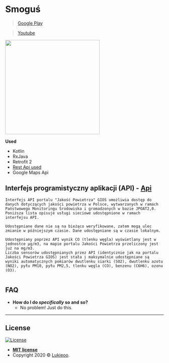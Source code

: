  
 

# Smoguś

>  <a href="https://play.google.com/store/apps/details?id=com.anioncode.smogu&gl=PL">Google Play<a/>
 

>  <a href="https://youtu.be/3D22nh299XI">Youtube<a/>
 
<img src="http://anioncode.pl/assets/rect4.png" height="300">

**Used**

- Kotlin
- RxJava
- Retrofit 2
- <a href="https://powietrze.gios.gov.pl/pjp/content/api">Rest Api used</a>
- Google Maps Api

 
 
## Interfejs programistyczny aplikacji (API) - <a href="https://powietrze.gios.gov.pl">Api</a>

```
Interfejs API portalu "Jakość Powietrza" GIOŚ umożliwia dostęp do danych dotyczących jakości powietrza w Polsce, wytwarzanych w ramach Państwowego Monitoringu Środowiska i gromadzonych w bazie JPOAT2,0. Poniższa lista opisuje usługi sieciowe udostępnione w ramach interfejsu API.

Udostępniane dane nie są na bieżąco weryfikowane, zatem mogą ulec zmianie w późniejszym czasie. Dane udostępniane są w czasie lokalnym.

Udostępniany poprzez API wynik CO (tlenku węgla) wyświetlany jest w jednostce μg/m3, na mapie portalu Jakości Powietrza przeliczony jest już na mg/m3.
Liczba sensorów udostępnianych przez API (identycznie jak na portalu Jakości Powietrza GIOŚ) jest stała i maksymalnie udostępniane są wyniki automatycznych pomiarów dwutlenku siarki (SO2), dwutlenku azotu (NO2), pyłu PM10, pyłu PM2,5, tlenku węgla (CO), benzenu (C6H6), ozonu (O3).
 
```

## FAQ

- **How do I do *specifically* so and so?**
    - No problem! Just do this.

--- 

## License

[![License](http://img.shields.io/:license-mit-blue.svg?style=flat-square)](http://badges.mit-license.org)

- **[MIT license](http://opensource.org/licenses/mit-license.php)**
- Copyright 2020 © <a href="https://github.com/Lukieoo" target="_blank">Lukieoo</a>.
